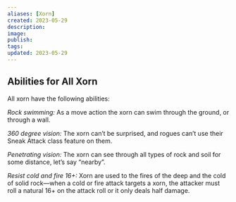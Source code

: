 ```yaml
---
aliases: [Xorn]
created: 2023-05-29
description: 
image: 
publish: 
tags: 
updated: 2023-05-29
---
```


## Abilities for All Xorn

All xorn have the following abilities:

*Rock swimming:* As a move action the xorn can swim through the ground, or through a wall.

*360 degree vision:* The xorn can’t be surprised, and rogues can’t use their Sneak Attack class feature on them.

*Penetrating vision:* The xorn can see through all types of rock and soil for some distance, let’s say “nearby”.

*Resist cold and fire 16+:* Xorn are used to the fires of the deep and the cold of solid rock—when a cold or fire attack targets a xorn, the attacker must roll a natural 16+ on the attack roll or it only deals half damage.
